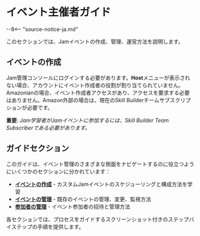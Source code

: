 # イベント主催者ガイド

--8<-- "source-notice-ja.md"

このセクションでは、Jamイベントの作成、管理、運営方法を説明します。

## イベントの作成

Jam管理コンソールにログインする必要があります。**Host**メニューが表示されない場合、アカウントにイベント作成者の役割が割り当てられていません。Amazonianの場合、イベント作成者アクセスがあり、アクセスを要求する必要はありません。Amazon外部の場合は、現在のSkill Builderチームサブスクリプションが必要です。

**重要**: *Jam学習者がJamイベントに参加するには、Skill Builder Team Subscriberである必要があります。*

## ガイドセクション

このガイドは、イベント管理のさまざまな側面をナビゲートするのに役立つようにいくつかのセクションに分かれています：

- **[イベントの作成](creating-events.md)** - カスタムJamイベントのスケジューリングと構成方法を学習
- **[イベントの管理](managing-events.md)** - 既存のイベントの管理、変更、監視方法
- **[参加者の管理](participants.md)** - イベント参加者の招待と管理方法

各セクションでは、プロセスをガイドするスクリーンショット付きのステップバイステップの手順を提供します。
